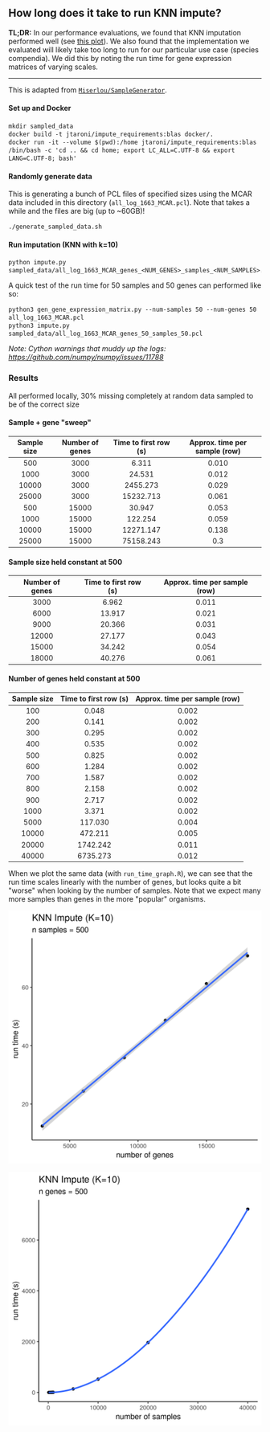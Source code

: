 ## How long does it take to run KNN impute?

**TL;DR:**
In our performance evaluations, we found that KNN imputation performed well (see [this plot](https://github.com/AlexsLemonade/compendium-processing/blob/3e78f6ed3be7647f9e1846ecbbce692118c6b422/plots/RMSE_all.png)).
We also found that the implementation we evaluated will likely take too long to run for our particular use case (species compendia).
We did this by noting the run time for gene expression matrices of varying scales.

----

This is adapted from [`Miserlou/SampleGenerator`](https://github.com/miserlou/samplegenerator).

#### Set up and Docker

```
mkdir sampled_data
docker build -t jtaroni/impute_requirements:blas docker/.
docker run -it --volume $(pwd):/home jtaroni/impute_requirements:blas /bin/bash -c 'cd .. && cd home; export LC_ALL=C.UTF-8 && export LANG=C.UTF-8; bash'
```
#### Randomly generate data 

This is generating a bunch of PCL files of specified sizes using the MCAR data included in this directory 
(`all_log_1663_MCAR.pcl`).
Note that takes a while and the files are big (up to ~60GB)!

```
./generate_sampled_data.sh
```

#### Run imputation (KNN with k=10)

```
python impute.py sampled_data/all_log_1663_MCAR_genes_<NUM_GENES>_samples_<NUM_SAMPLES>.pcl
```

A quick test of the run time for 50 samples and 50 genes can performed like so:

```
python3 gen_gene_expression_matrix.py --num-samples 50 --num-genes 50 all_log_1663_MCAR.pcl 
python3 impute.py sampled_data/all_log_1663_MCAR_genes_50_samples_50.pcl
```

_Note: Cython warnings that muddy up the logs: https://github.com/numpy/numpy/issues/11788_

### Results

All performed locally, 30% missing completely at random data sampled to be of the correct size 

#### Sample + gene "sweep"

| Sample size | Number of genes | Time to first row (s) | Approx. time per sample (row) |
| :---------: | :-------------: | :-------------------: | :---------------------------: |
|     500     |      3000       |        6.311          |           0.010               |
|    1000     |      3000       |        24.531         |           0.012               |
|    10000    |      3000       |       2455.273        |           0.029               |
|    25000    |      3000       |       15232.713       |           0.061               |
|     500     |      15000      |        30.947         |        0.053                  |
|    1000     |      15000      |      122.254          |      0.059                    |
|    10000    |      15000      |      12271.147        |       0.138                   |
|    25000    |      15000      |      75158.243        |       0.3                     |


#### Sample size held constant at 500

| Number of genes | Time to first row (s) | Approx. time per sample (row) |
| :-------------: | :-------------------: | :---------------------------: |
| 3000 | 6.962 | 0.011 |
| 6000 | 13.917 | 0.021 |
| 9000 | 20.366 | 0.031 |
| 12000 | 27.177 | 0.043 |
| 15000 | 34.242 | 0.054 |
| 18000 | 40.276 | 0.061 |


#### Number of genes held constant at 500

| Sample size | Time to first row (s) | Approx. time per sample (row) |
| :---------: | :-------------------: | :---------------------------: |
| 100 | 0.048 | 0.002 |
| 200 | 0.141 | 0.002 |
| 300 | 0.295 | 0.002 |
| 400 | 0.535 | 0.002 |
| 500 | 0.825 | 0.002 |
| 600 | 1.284 | 0.002 |
| 700 | 1.587 | 0.002 |
| 800 | 2.158 | 0.002 |
| 900 | 2.717 | 0.002 |
| 1000 | 3.371 | 0.002 |
| 5000 | 117.030 | 0.004 |
| 10000 | 472.211 | 0.005 |
| 20000 | 1742.242 | 0.011 |
| 40000 | 6735.273 | 0.012 |

When we plot the same data (with `run_time_graph.R`), we can see that the run time scales linearly with the number of genes, but looks quite a bit "worse" when looking by the number of samples.
Note that we expect many more samples than genes in the more "popular" organisms.

![](https://github.com/AlexsLemonade/compendium-processing/blob/master/impute_requirements/plots/num_samples_constant.png)

![](https://github.com/AlexsLemonade/compendium-processing/blob/master/impute_requirements/plots/num_genes_constant.png)

